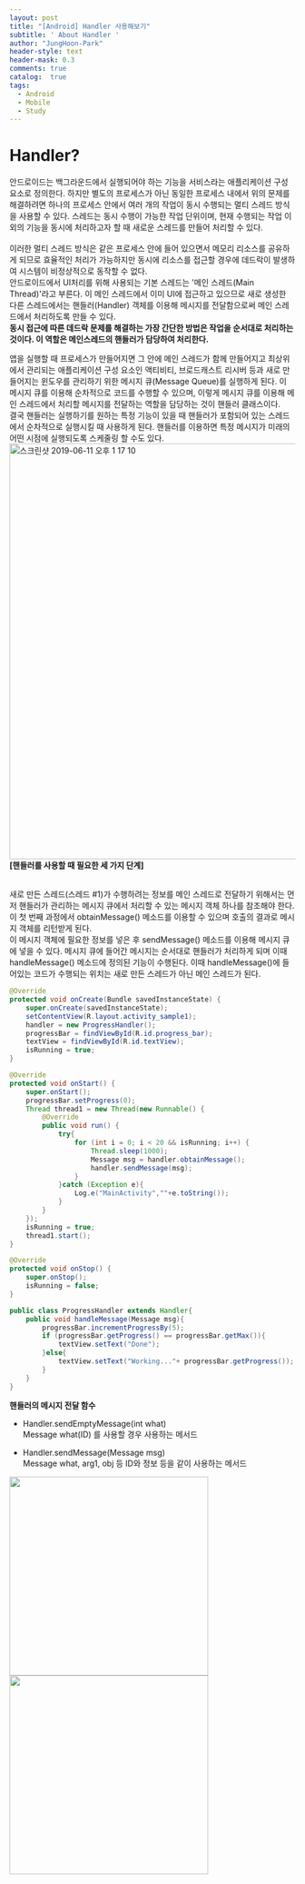 ```yaml
---
layout: post
title: "[Android] Handler 사용해보기"
subtitle: ' About Handler '
author: "JungHoon-Park"
header-style: text
header-mask: 0.3
comments: true
catalog:  true
tags:
  - Android
  - Mobile
  - Study
---
```


# Handler?

안드로이드는 백그라운드에서 실행되어야 하는 기능을 서비스라는 애플리케이션 구성요소로 정의한다. 하지만 별도의 프로세스가 아닌 동일한 프로세스 내에서 위의 문제를 해결하려면 하나의 프로세스 안에서 여러 개의 작업이 동시 수행되는 멀티 스레드 방식을 사용할 수 있다. 스레드는 동시 수행이 가능한 작업 단위이며, 현재 수행되는 작업 이외의 기능을 동시에 처리하고자 할 때 새로운 스레드를 만들어 처리할 수 있다.<br /><br />
이러한 멀티 스레드 방식은 같은 프로세스 안에 들어 있으면서 메모리 리소스를 공유하게 되므로 효율적인 처리가 가능하지만 동시에 리소스를 접근할 경우에 데드락이 발생하여 시스템이 비정상적으로 동작할 수 없다.<br />
안드로이드에서 UI처리를 위해 사용되는 기본 스레드는 '메인 스레드(Main Thread)'라고 부른다. 이 메인 스레드에서 이미 UI에 접근하고 있으므로 새로 생성한 다른 스레드에서는 핸들러(Handler) 객체를 이용해 메시지를 전달함으로써 메인 스레드에서 처리하도록 만들 수 있다.<br />
**동시 접근에 따른 데드락 문제를 해결하는 가장 간단한 방법은 작업을 순서대로 처리하는 것이다. 이 역할은 메인스레드의 핸들러가 담당하여 처리한다.**<br />

앱을 실행할 때 프로세스가 만들어지면 그 안에 메인 스레드가 함께 만들어지고 최상위에서 관리되는 애플리케이션 구성 요소인 액티비티, 브로드캐스트 리시버 등과 새로 만들어지는 윈도우를 관리하기 위한 메시지 큐(Message Queue)를 실행하게 된다. 이 메시지 큐를 이용해 순차적으로 코드를 수행할 수 있으며, 이렇게 메시지 큐를 이용해 메인 스레드에서 처리할 메시지를 전달하는 역할을 담당하는 것이 핸들러 클래스이다.<br />
결국 핸들러는 실행하기를 원하는 특정 기능이 있을 때 핸들러가 포함되어 있는 스레드에서 순차적으로 실행시킬 때 사용하게 된다. 핸들러를 이용하면 특정 메시지가 미래의 어떤 시점에 실행되도록 스케줄링 할 수도 있다.<br />
<img width="732" alt="스크린샷 2019-06-11 오후 1 17 10" src="https://user-images.githubusercontent.com/30828236/59243487-4a63c880-8c4b-11e9-8dbb-18ab7efcea65.png">
**[핸들러를 사용할 때 필요한 세 가지 단계]**<br /><br />

새로 만든 스레드(스레드 #1)가 수행하려는 정보를 메인 스레드로 전달하기 위해서는 먼저 핸들러가 관리하는 메시지 큐에서 처리할 수 있는 메시지 객체 하나를 참조해야 한다. 이 첫 번째 과정에서 obtainMessage() 메소드를 이용할 수 있으며 호출의 결과로 메시지 객체를 리턴받게 된다.<br />
이 메시지 객체에 필요한 정보를 넣은 후 sendMessage() 메소드를 이용해 메시지 큐에 넣을 수 있다. 메시지 큐에 들어간 메시지는 순서대로 핸들러가 처리하게 되며 이때 handleMessage() 메소드에 정의된 기능이 수행된다. 이때 handleMessage()에 들어있는 코드가 수행되는 위치는 새로 만든 스레드가 아닌 메인 스레드가 된다.<br />

~~~java
@Override
protected void onCreate(Bundle savedInstanceState) {
    super.onCreate(savedInstanceState);
    setContentView(R.layout.activity_sample1);
    handler = new ProgressHandler();
    progressBar = findViewById(R.id.progress_bar);
    textView = findViewById(R.id.textView);
    isRunning = true;
}

@Override
protected void onStart() {
    super.onStart();
    progressBar.setProgress(0);
    Thread thread1 = new Thread(new Runnable() {
        @Override
        public void run() {
            try{
                for (int i = 0; i < 20 && isRunning; i++) {
                    Thread.sleep(1000);
                    Message msg = handler.obtainMessage();
                    handler.sendMessage(msg);
                }
            }catch (Exception e){
                Log.e("MainActivity",""+e.toString());
            }
        }
    });
    isRunning = true;
    thread1.start();
}

@Override
protected void onStop() {
    super.onStop();
    isRunning = false;
}

public class ProgressHandler extends Handler{
    public void handleMessage(Message msg){
        progressBar.incrementProgressBy(5);
        if (progressBar.getProgress() == progressBar.getMax()){
            textView.setText("Done");
        }else{
            textView.setText("Working..."+ progressBar.getProgress());
        }
    }
}
~~~

**핸들러의 메시지 전달 함수**
- Handler.sendEmptyMessage(int what)<br />
Message what(ID) 를 사용할 경우 사용하는 메서드<br />

- Handler.sendMessage(Message msg)<br />
Message what, arg1, obj 등 ID와 정보 등을 같이 사용하는 메서드

<img width="350" src="https://user-images.githubusercontent.com/30828236/59356923-d9183880-8d64-11e9-93b1-092479c51916.png">
<img width="350" src="https://user-images.githubusercontent.com/30828236/59356924-d9183880-8d64-11e9-9224-4449ccae3936.png">







